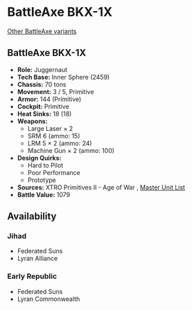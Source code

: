 # BattleAxe BKX-1X 

[Other BattleAxe variants](../battleaxe.md) 

## BattleAxe BKX-1X 

- **Role:** Juggernaut 
- **Tech Base:** Inner Sphere (2459) 
- **Chassis:** 70 tons 
- **Movement:** 3 / 5, Primitive 
- **Armor:** 144 (Primitive) 
- **Cockpit:** Primitive 
- **Heat Sinks:** 18 (18) 
- **Weapons:** 
  - Large Laser × 2 
  - SRM 6 (ammo: 15) 
  - LRM 5 × 2 (ammo: 24) 
  - Machine Gun × 2 (ammo: 100) 
- **Design Quirks:** 
  - Hard to Pilot 
  - Poor Performance 
  - Prototype 
- **Sources:** XTRO Primitives II - Age of War , [Master Unit List](http://masterunitlist.info/Unit/Details/5584) 
- **Battle Value:** 1079 

## Availability 

### Jihad 

- Federated Suns 
- Lyran Alliance 

### Early Republic 

- Federated Suns 
- Lyran Commonwealth 

